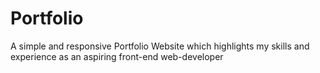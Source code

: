 # Portfolio
A simple and responsive Portfolio Website which highlights my skills and experience as an aspiring front-end web-developer
